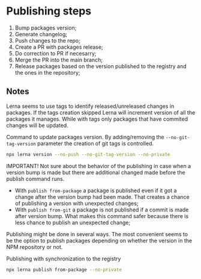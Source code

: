 # Publishing steps

1. Bump packages version;
2. Generate changelog;
3. Push changes to the repo;
4. Create a PR with packages release;
5. Do correction to PR if necesarry;
6. Merge the PR into the main branch;
7. Release packages based on the version published to the registry and the ones in the repository;

## Notes

Lerna seems to use tags to identify released/unreleased changes in packages. If the tags creation skipped Lerna will increment version of all the packages it manages. While with tags only packages that have commited changes will be updated.

Command to update packages version. By adding/removing the `--no-git-tag-version` parameter the creation of git tags is controlled.

```bash
npx lerna version --no-push --no-git-tag-version --no-private
```

IMPORTANT! Not sure about the behavior of the publishing in case when a version bump is made but there are additional changed made before the publish command runs.

- With `publish from-package` a package is published even if it got a change after the version bump had been made. That creates a chance of publishing a version with unexpected changes;
- With `publish from-git` a package is not published if a commit is made after version bump. What makes this command safer because there is less chance to publish an unexpected change;

Publishing might be done in several ways. The most convenient seems to be the option to publish packages depending on whether the version in the NPM repository or not.

Publishing with synchronization to the registry

```bash
npx lerna publish from-package --no-private
```

